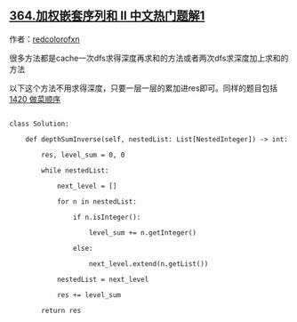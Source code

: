 ## [364.加权嵌套序列和 II 中文热门题解1](https://leetcode.cn/problems/nested-list-weight-sum-ii/solutions/100000/bu-qiu-zui-da-shen-du-lei-ji-levelqiu-he-de-fang-f)

作者：[redcolorofxn](https://leetcode.cn/u/redcolorofxn)

很多方法都是cache一次dfs求得深度再求和的方法或者两次dfs求深度加上求和的方法
以下这个方法不用求得深度，只要一层一层的累加进res即可。同样的题目包括[1420 做菜顺序](https://leetcode-cn.com/problems/reducing-dishes/)
```
class Solution:
    def depthSumInverse(self, nestedList: List[NestedInteger]) -> int:
        res, level_sum = 0, 0
        while nestedList:
            next_level = []
            for n in nestedList:
                if n.isInteger():
                    level_sum += n.getInteger()
                else:
                    next_level.extend(n.getList())
            nestedList = next_level
            res += level_sum
        return res
```
